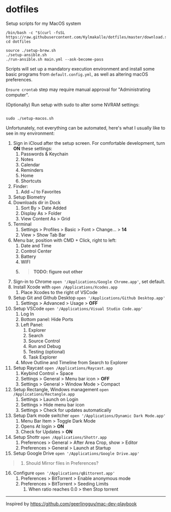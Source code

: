 # dotfiles

Setup scripts for my MacOS system

```shell
/bin/bash -c "$(curl -fsSL https://raw.githubusercontent.com/Kylmakalle/dotfiles/master/download.sh)"; cd dotfiles
```

```shell
source ./setup-brew.sh
./setup-ansible.sh
./run-ansible.sh main.yml --ask-become-pass
```

Scripts will set up a mandatory execution environment and install some basic programs from `default.config.yml`, as well as altering macOS preferences.

`Ensure crontab` step may require manual approval for "Administrating computer".

(Optionally) Run setup with sudo to alter some NVRAM settings:

```shell

sudo ./setup-macos.sh
```

Unfortunately, not everything can be automated, here's what I usually like to see in my environment:

1. Sign in iCloud after the setup screen. For comfortable development, turn **ON** these settings:
   1. Passwords & Keychain
   2. Notes
   3. Calendar
   4. Reminders
   5. Home
   6. Shortcuts
2. Finder:
   1. Add ~/ to Favorites
3. Setup Biometry
4. Downloads dir in Dock
   1. Sort By > Date Added
   2. Display As > Folder
   3. View Content As > Grid
5. Terminal
   1. Settings > Profiles > Basic > Font > Change... > **14**
   2. View > Show Tab Bar
6. Menu bar, position with CMD + Click, right to left:
   1. Date and Time
   2. Control Center
   3. Battery
   4. WIFI
   5. > **TODO: figure out other**
7. Sign-in to Chrome `open '/Applications/Google Chrome.app'`, set default.
8. Install Xcode with `open /Applications/Xcodes.app`
   1. Place Xcodes to the right of VSCode
9. Setup Git and Github Desktop `open '/Applications/Github Desktop.app'`
   1. Settings > Advanced > Usage > **OFF**
10. Setup VSCode `open '/Applications/Visual Studio Code.app'`
      1. Log In
      2. Bottom panel: Hide Ports
      3. Left Panel:
         1. Explorer
         2. Search
         3. Source Control
         4. Run and Debug
         5. Testing (optional)
         6. Task Explorer
      4. Move Outline and Timeline from Search to Explorer
11. Setup Raycast `open /Applications/Raycast.app`
      1. Keybind Control + Space
      2. Settings > General > Menu bar icon > **OFF**
      3. Settings > General > Window Mode > Compact
12. Setup Rectangle, Windows management `open /Applications/Rectangle.app`
    1. Settings > Launch on Login
    2. Settings > Hide menu bar icon
    3. Settings > Check for updates automatically
13. Setup Dark mode switcher `open '/Applications/Dynamic Dark Mode.app'`
    1. Menu Bar Item > Toggle Dark Mode
    2. Opens At login > **ON**
    3. Check for Updates > **ON**
14. Setup Shottr `open /Applications/Shottr.app`
    1. Preferences > General > After Area Crop, show > Editor
    2. Preferences > General > Launch at Startup
15. Setup Google Drive `open '/Applications/Google Drive.app'`
   >
   > 1. Should Mirror files in Preferences?
16. Configure `open '/Applications/qBittorent.app'`
    1. Preferences > BitTorrent > Enable anonymous mode
    2. Preferences > BitTorrent > Seeding Limits
        1. When ratio reaches 0.0 > then Stop torrent

---

Inspired by <https://github.com/geerlingguy/mac-dev-playbook>
